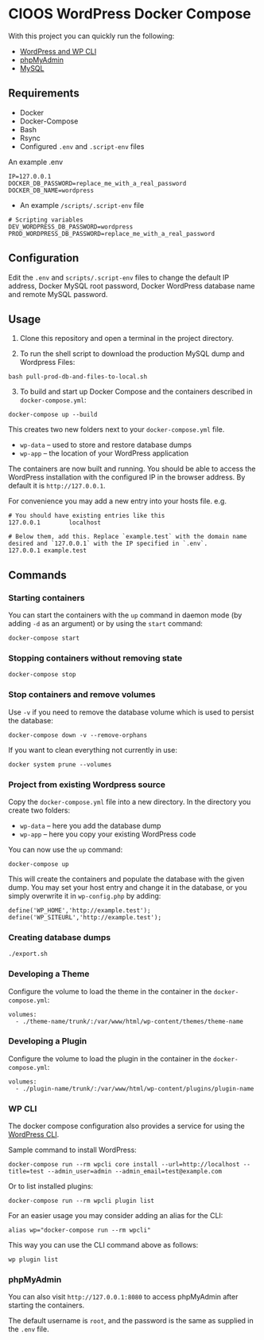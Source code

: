 # CIOOS WordPress Docker Compose

With this project you can quickly run the following:

- [WordPress and WP CLI](https://hub.docker.com/_/wordpress/)
- [phpMyAdmin](https://hub.docker.com/r/phpmyadmin/phpmyadmin/)
- [MySQL](https://hub.docker.com/_/mysql/)

## Requirements

* Docker
* Docker-Compose
* Bash
* Rsync
* Configured `.env` and `.script-env` files

An example .env

```.env
IP=127.0.0.1
DOCKER_DB_PASSWORD=replace_me_with_a_real_password
DOCKER_DB_NAME=wordpress
```
   
* An example `/scripts/.script-env` file

```.script-env
# Scripting variables
DEV_WORDPRESS_DB_PASSWORD=wordpress
PROD_WORDPRESS_DB_PASSWORD=replace_me_with_a_real_password
```

## Configuration

Edit the `.env` and `scripts/.script-env` files to change the default IP address, Docker MySQL root password, Docker WordPress database name and remote MySQL password.

## Usage

1. Clone this repository and open a terminal in the project directory.

2. To run the shell script to download the production MySQL dump and Wordpress Files:

```shell
bash pull-prod-db-and-files-to-local.sh
```

3. To build and start up Docker Compose and the containers described in `docker-compose.yml`: 

```
docker-compose up --build
```

This creates two new folders next to your `docker-compose.yml` file.

* `wp-data` – used to store and restore database dumps
* `wp-app` – the location of your WordPress application

The containers are now built and running. You should be able to access the WordPress installation with the configured IP in the browser address. By default it is `http://127.0.0.1`.

For convenience you may add a new entry into your hosts file.
e.g.

```etc/hosts
# You should have existing entries like this
127.0.0.1        localhost

# Below them, add this. Replace `example.test` with the domain name desired and `127.0.0.1` with the IP specified in `.env`.
127.0.0.1 example.test
```


## Commands

### Starting containers

You can start the containers with the `up` command in daemon mode (by adding `-d` as an argument) or by using the `start` command:

```
docker-compose start
```

### Stopping containers without removing state

```
docker-compose stop
```

### Stop containers and remove volumes

Use `-v` if you need to remove the database volume which is used to persist the database:

```
docker-compose down -v --remove-orphans
```

If you want to clean everything not currently in use:

```shell
docker system prune --volumes
```

### Project from existing Wordpress source

Copy the `docker-compose.yml` file into a new directory. In the directory you create two folders:

* `wp-data` – here you add the database dump
* `wp-app` – here you copy your existing WordPress code

You can now use the `up` command:

```
docker-compose up
```

This will create the containers and populate the database with the given dump. You may set your host entry and change it in the database, or you simply overwrite it in `wp-config.php` by adding:

```
define('WP_HOME','http://example.test');
define('WP_SITEURL','http://example.test');
```

### Creating database dumps

```
./export.sh
```

### Developing a Theme

Configure the volume to load the theme in the container in the `docker-compose.yml`:

```
volumes:
  - ./theme-name/trunk/:/var/www/html/wp-content/themes/theme-name
```

### Developing a Plugin

Configure the volume to load the plugin in the container in the `docker-compose.yml`:

```
volumes:
  - ./plugin-name/trunk/:/var/www/html/wp-content/plugins/plugin-name
```

### WP CLI

The docker compose configuration also provides a service for using the [WordPress CLI](https://developer.wordpress.org/cli/commands/).

Sample command to install WordPress:

```
docker-compose run --rm wpcli core install --url=http://localhost --title=test --admin_user=admin --admin_email=test@example.com
```

Or to list installed plugins:

```
docker-compose run --rm wpcli plugin list
```

For an easier usage you may consider adding an alias for the CLI:

```
alias wp="docker-compose run --rm wpcli"
```

This way you can use the CLI command above as follows:

```
wp plugin list
```

### phpMyAdmin

You can also visit `http://127.0.0.1:8080` to access phpMyAdmin after starting the containers.

The default username is `root`, and the password is the same as supplied in the `.env` file.